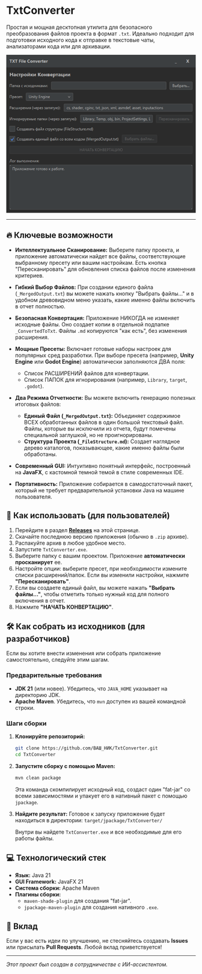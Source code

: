 # TxtConverter

Простая и мощная десктопная утилита для безопасного преобразования файлов проекта в формат `.txt`. Идеально подходит для подготовки исходного кода к отправке в текстовые чаты, анализаторами кода или для архивации.

![Скриншот приложения](docs/screenshot.png)

---

## 🔥 Ключевые возможности

*   **Интеллектуальное Сканирование:** Выберите папку проекта, и приложение автоматически найдет все файлы, соответствующие выбранному пресету или вашим настройкам. Есть кнопка "Пересканировать" для обновления списка файлов после изменения критериев.

*   **Гибкий Выбор Файлов:** При создании единого файла (`_MergedOutput.txt`) вы можете нажать кнопку "Выбрать файлы..." и в удобном древовидном меню указать, какие именно файлы включить в отчет полностью.

*   **Безопасная Конвертация:** Приложение НИКОГДА не изменяет исходные файлы. Оно создает копии в отдельной подпапке `_ConvertedToTxt`. Файлы `.md` копируются "как есть", без изменения расширения.

*   **Мощные Пресеты:** Включает готовые наборы настроек для популярных сред разработки. При выборе пресета (например, **Unity Engine** или **Godot Engine**) автоматически заполняются ДВА поля:
    *   Список РАСШИРЕНИЙ файлов для конвертации.
    *   Список ПАПОК для игнорирования (например, `Library`, `target`, `.godot`).

*   **Два Режима Отчетности:** Вы можете включить генерацию полезных итоговых файлов:
    *   **Единый Файл (`_MergedOutput.txt`):** Объединяет содержимое ВСЕХ обработанных файлов в один большой текстовый файл. Файлы, которые вы исключили из отчета, будут помечены специальной заглушкой, но не проигнорированы.
    *   **Структура Проекта (`_FileStructure.md`):** Создает наглядное дерево каталогов, показывающее, какие именно файлы были обработаны.

*   **Современный GUI:** Интуитивно понятный интерфейс, построенный на **JavaFX**, с кастомной темной темой в стиле современных IDE.

*   **Портативность:** Приложение собирается в самодостаточный пакет, который не требует предварительной установки Java на машине пользователя.

## 🚀 Как использовать (для пользователей)

1.  Перейдите в раздел **[Releases](https://github.com/oiuht54/TxtConverter/releases)** на этой странице.
2.  Скачайте последнюю версию приложения (обычно в `.zip` архиве).
3.  Распакуйте архив в любое удобное место.
4.  Запустите `TxtConverter.exe`.
5.  Выберите папку с вашим проектом. Приложение **автоматически просканирует** ее.
6.  Настройте опции: выберите пресет, при необходимости измените списки расширений/папок. Если вы изменили настройки, нажмите **"Пересканировать"**.
7.  Если вы создаете единый файл, вы можете нажать **"Выбрать файлы..."**, чтобы отметить только нужный код для полного включения в отчет.
8.  Нажмите **"НАЧАТЬ КОНВЕРТАЦИЮ"**.

## 🛠️ Как собрать из исходников (для разработчиков)

Если вы хотите внести изменения или собрать приложение самостоятельно, следуйте этим шагам.

### Предварительные требования

*   **JDK 21** (или новее). Убедитесь, что `JAVA_HOME` указывает на директорию JDK.
*   **Apache Maven**. Убедитесь, что `mvn` доступен из вашей командной строки.

### Шаги сборки

1.  **Клонируйте репозиторий:**
    ```sh
    git clone https://github.com/ВАШ_НИК/TxtConverter.git
    cd TxtConverter
    ```

2.  **Запустите сборку с помощью Maven:**
    ```sh
    mvn clean package
    ```
    Эта команда скомпилирует исходный код, создаст один "fat-jar" со всеми зависимостями и упакует его в нативный пакет с помощью `jpackage`.

3.  **Найдите результат:**
    Готовое к запуску приложение будет находиться в директории:
    `target/jpackage/TxtConverter/`

    Внутри вы найдете `TxtConverter.exe` и все необходимые для его работы файлы.

## 💻 Технологический стек

*   **Язык:** Java 21
*   **GUI Framework:** JavaFX 21
*   **Система сборки:** Apache Maven
*   **Плагины сборки:**
    *   `maven-shade-plugin` для создания "fat-jar".
    *   `jpackage-maven-plugin` для создания нативного `.exe`.

## 🤝 Вклад

Если у вас есть идеи по улучшению, не стесняйтесь создавать **Issues** или присылать **Pull Requests**. Любой вклад приветствуется!

---

*Этот проект был создан в сотрудничестве с ИИ-ассистентом.*
